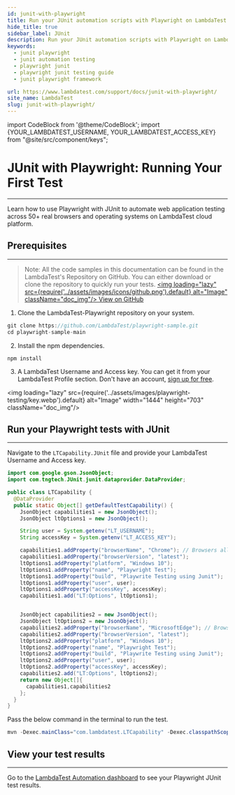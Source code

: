 ```yaml
---
id: junit-with-playwright
title: Run your JUnit automation scripts with Playwright on LambdaTest
hide_title: true
sidebar_label: JUnit
description: Run your JUnit automation scripts with Playwright on LambdaTest scalable cloud grid of 50+ real desktop browsers and operating systems.
keywords:
  - junit playwright
  - junit automation testing
  - playwright junit
  - playwright junit testing guide
  - junit playwright framework

url: https://www.lambdatest.com/support/docs/junit-with-playwright/
site_name: LambdaTest
slug: junit-with-playwright/
---
```


import CodeBlock from '@theme/CodeBlock';
import {YOUR_LAMBDATEST_USERNAME, YOUR_LAMBDATEST_ACCESS_KEY} from "@site/src/component/keys";

<script type="application/ld+json"
      dangerouslySetInnerHTML={{ __html: JSON.stringify({
       "@context": "https://schema.org",
        "@type": "BreadcrumbList",
        "itemListElement": [{
          "@type": "ListItem",
          "position": 1,
          "name": "Home",
          "item": "https://www.lambdatest.com"
        },{
          "@type": "ListItem",
          "position": 2,
          "name": "Support",
          "item": "https://www.lambdatest.com/support/docs/"
        },{
          "@type": "ListItem",
          "position": 3,
          "name": "JUnit with Playwright",
          "item": "https://www.lambdatest.com/support/docs/junit-with-playwright/"
        }]
      })
    }}
></script>

# JUnit with Playwright: Running Your First Test
* * *

Learn how to use Playwright with JUnit to automate web application testing across 50+ real browsers and operating systems on LambdaTest cloud platform.


## Prerequisites
***

>Note: All the code samples in this documentation can be found in the LambdaTest's Repository on GitHub. You can either download or clone the repository to quickly run your tests.
<a href="https://github.com/LambdaTest/playwright-sample/tree/main/playwright-java-junit" className="github__anchor"><img loading="lazy" src={require('../assets/images/icons/github.png').default} alt="Image"  className="doc_img"/> View on GitHub</a>

1. Clone the LambdaTest-Playwright repository on your system.

```js
git clone https://github.com/LambdaTest/playwright-sample.git
cd playwright-sample-main
```

2. Install the npm dependencies.

```
npm install
```

3. A LambdaTest Username and Access key. You can get it from your LambdaTest Profile section. Don't have an account, [sign up for free](https://accounts.lambdatest.com/register).

<img loading="lazy" src={require('../assets/images/playwright-testing/key.webp').default} alt="Image" width="1444" height="703"  className="doc_img"/>

## Run your Playwright tests with JUnit
---

Navigate to the `LTCapability.JUnit` file and provide your LambdaTest Username and Access key.

```java
import com.google.gson.JsonObject;
import com.tngtech.JUnit.junit.dataprovider.DataProvider;

public class LTCapability {
  @DataProvider
  public static Object[] getDefaultTestCapability() {
    JsonObject capabilities1 = new JsonObject();
    JsonObject ltOptions1 = new JsonObject();

    String user = System.getenv("LT_USERNAME");
    String accessKey = System.getenv("LT_ACCESS_KEY");

    capabilities1.addProperty("browserName", "Chrome"); // Browsers allowed: `Chrome`, `MicrosoftEdge`, `pw-chromium`, `pw-firefox` and `pw-webkit`
    capabilities1.addProperty("browserVersion", "latest");
    ltOptions1.addProperty("platform", "Windows 10");
    ltOptions1.addProperty("name", "Playwright Test");
    ltOptions1.addProperty("build", "Playwrite Testing using Junit");
    ltOptions1.addProperty("user", user);
    ltOptions1.addProperty("accessKey", accessKey);
    capabilities1.add("LT:Options", ltOptions1);


    JsonObject capabilities2 = new JsonObject();
    JsonObject ltOptions2 = new JsonObject();
    capabilities2.addProperty("browserName", "MicrosoftEdge"); // Browsers allowed: `Chrome`, `MicrosoftEdge`, `pw-chromium`, `pw-firefox` and `pw-webkit`
    capabilities2.addProperty("browserVersion", "latest");
    ltOptions2.addProperty("platform", "Windows 10");
    ltOptions2.addProperty("name", "Playwright Test");
    ltOptions2.addProperty("build", "Playwrite Testing using Junit");
    ltOptions2.addProperty("user", user);
    ltOptions2.addProperty("accessKey", accessKey);
    capabilities2.add("LT:Options", ltOptions2);
    return new Object[]{
      capabilities1,capabilities2
    };
  }
}
```

Pass the below command in the terminal to run the test.

```java
mvn -Dexec.mainClass="com.lambdatest.LTCapability" -Dexec.classpathScope=test test-compile exec:java
```

## View your test results
---

Go to the [LambdaTest Automation dashboard](https://automation.lambdatest.com/build) to see your Playwright JUnit test results.




